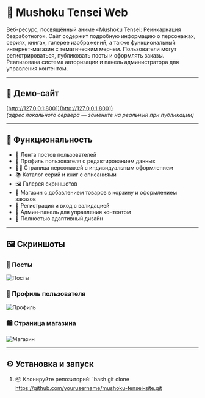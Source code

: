 # 🌟 Mushoku Tensei Web

Веб-ресурс, посвящённый аниме «Mushoku Tensei: Реинкарнация безработного». Сайт содержит подробную информацию о персонажах, сериях, книгах, галерее изображений, а также функциональный интернет-магазин с тематическим мерчем. Пользователи могут регистрироваться, публиковать посты и оформлять заказы. Реализована система авторизации и панель администратора для управления контентом.

---

## 🔗 Демо-сайт

[http://127.0.0.1:8001](http://127.0.0.1:8001)  
*(адрес локального сервера — замените на реальный при публикации)*

---

## 🧩 Функциональность

- 📝 Лента постов пользователей
- 👤 Профиль пользователя с редактированием данных
- 🧙‍♂️ Страница персонажей с индивидуальным оформлением
- 📚 Каталог серий и книг с описаниями
- 🖼️ Галерея скриншотов
- 🛒 Магазин с добавлением товаров в корзину и оформлением заказов
- 🔐 Регистрация и вход с валидацией
- 👑 Админ-панель для управления контентом
- 📱 Полностью адаптивный дизайн

---

## 🖼️ Скриншоты

### 📝 Посты
![Посты](https://github.com/user-attachments/assets/f2ec309d-f8ff-4bd9-8e77-e3112096f0b0)

### 👤 Профиль пользователя
![Профиль](https://github.com/user-attachments/assets/503ffec6-362b-4732-8b62-52614c162588)

### 🛍 Страница магазина
![Магазин](https://github.com/user-attachments/assets/69071451-20ab-4474-862a-ebafb8df2079)

---

## ⚙️ Установка и запуск

1. 📦 Клонируйте репозиторий:
`bash
git clone https://github.com/yourusername/mushoku-tensei-site.git
